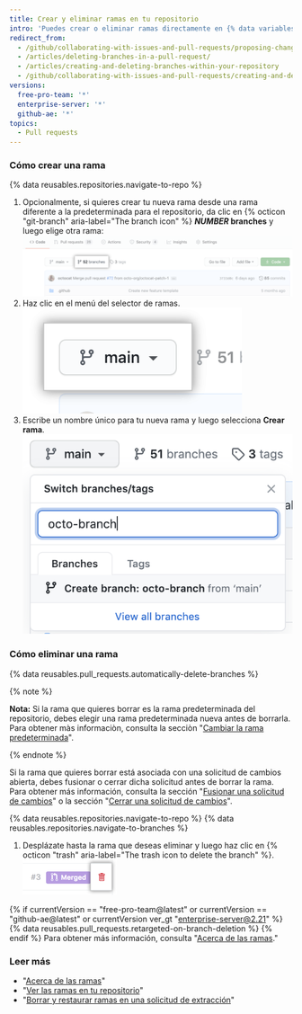 ```yaml
---
title: Crear y eliminar ramas en tu repositorio
intro: 'Puedes crear o eliminar ramas directamente en {% data variables.product.product_name %}.'
redirect_from:
  - /github/collaborating-with-issues-and-pull-requests/proposing-changes-to-your-work-with-pull-requests/creating-and-deleting-branches-within-your-repository
  - /articles/deleting-branches-in-a-pull-request/
  - /articles/creating-and-deleting-branches-within-your-repository
  - /github/collaborating-with-issues-and-pull-requests/creating-and-deleting-branches-within-your-repository
versions:
  free-pro-team: '*'
  enterprise-server: '*'
  github-ae: '*'
topics:
  - Pull requests
---
```


### Cómo crear una rama

{% data reusables.repositories.navigate-to-repo %}

1. Opcionalmente, si quieres crear tu nueva rama desde una rama diferente a la predeterminada para el repositorio, da clic en {% octicon "git-branch" aria-label="The branch icon" %} **<em>NUMBER</em> branches** y luego elige otra rama: ![Vínculo de ramas en página de resumen](/assets/images/help/branches/branches-link.png)
1. Haz clic en el menú del selector de ramas. ![menú del selector de ramas](/assets/images/help/branch/branch-selection-dropdown.png)
1. Escribe un nombre único para tu nueva rama y luego selecciona **Crear rama**. ![cuadro de texto de creación de ramas](/assets/images/help/branch/branch-creation-text-box.png)

### Cómo eliminar una rama

{% data reusables.pull_requests.automatically-delete-branches %}

{% note %}

**Nota:** Si la rama que quieres borrar es la rama predeterminada del repositorio, debes elegir una rama predeterminada nueva antes de borrarla. Para obtener màs informaciòn, consulta la secciòn "[Cambiar la rama predeterminada](/github/administering-a-repository/changing-the-default-branch)".

{% endnote %}

Si la rama que quieres borrar está asociada con una solicitud de cambios abierta, debes fusionar o cerrar dicha solicitud antes de borrar la rama. Para obtener más información, consulta la sección "[Fusionar una solicitud de cambios](/github/collaborating-with-issues-and-pull-requests/merging-a-pull-request)" o la sección "[Cerrar una solicitud de cambios](/github/collaborating-with-issues-and-pull-requests/closing-a-pull-request)".

{% data reusables.repositories.navigate-to-repo %}
{% data reusables.repositories.navigate-to-branches %}
1. Desplázate hasta la rama que deseas eliminar y luego haz clic en {% octicon "trash" aria-label="The trash icon to delete the branch" %}. ![eliminar la rama](/assets/images/help/branches/branches-delete.png)

{% if currentVersion == "free-pro-team@latest" or currentVersion == "github-ae@latest" or currentVersion ver_gt "enterprise-server@2.21" %}
{% data reusables.pull_requests.retargeted-on-branch-deletion %}
{% endif %}
Para obtener más información, consulta "[Acerca de las ramas](/github/collaborating-with-issues-and-pull-requests/about-branches#working-with-branches)."

### Leer más

- "[Acerca de las ramas](/github/collaborating-with-issues-and-pull-requests/about-branches)"
- "[Ver las ramas en tu repositorio](/github/administering-a-repository/viewing-branches-in-your-repository)"
- "[Borrar y restaurar ramas en una solicitud de extracción](/github/administering-a-repository/deleting-and-restoring-branches-in-a-pull-request)"
